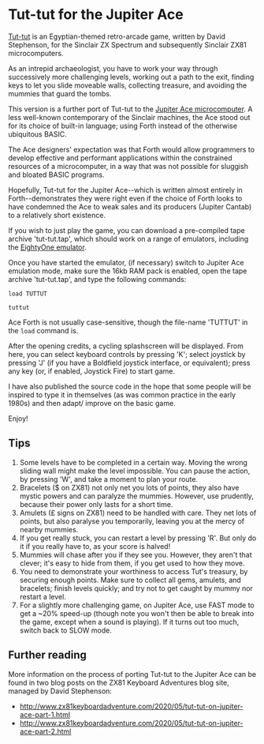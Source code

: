# Tut-tut for the Jupiter Ace

[Tut-tut](http://www.zx81keyboardadventure.com/2019/10/zx81-game-tut-tut.html) is an Egyptian-themed retro-arcade game, written by David Stephenson, for the Sinclair ZX Spectrum and subsequently Sinclair ZX81 microcomputers.

As an intrepid archaeologist, you have to work your way through successively more challenging levels, working out a path to the exit, finding keys to let you slide moveable walls, collecting treasure, and avoiding the mummies that guard the tombs.

This version is a further port of Tut-tut to the [Jupiter Ace microcomputer](https://en.wikipedia.org/wiki/Jupiter_Ace). A less well-known contemporary of the Sinclair machines, the Ace stood out for its choice of built-in language; using Forth instead of the otherwise ubiquitous BASIC.

The Ace designers' expectation was that Forth would allow programmers to develop effective and performant applications within the constrained resources of a microcomputer, in a way that was not possible for sluggish and bloated BASIC programs.

Hopefully, Tut-tut for the Jupiter Ace--which is written almost entirely in Forth--demonstrates they were right even if the choice of Forth looks to have condemned the Ace to weak sales and its producers (Jupiter Cantab) to a relatively short existence.

If you wish to just play the game, you can download a pre-compiled tape archive 'tut-tut.tap', which should work on a range of emulators, including the [EightyOne emulator](https://sourceforge.net/projects/eightyone-sinclair-emulator/).

Once you have started the emulator, (if necessary) switch to Jupiter Ace emulation mode, make sure the 16kb RAM pack is enabled, open the tape archive 'tut-tut.tap', and type the following commands:

`load TUTTUT`

`tuttut`

Ace Forth is not usually case-sensitive, though the file-name 'TUTTUT' in the `load` command is.

After the opening credits, a cycling splashscreen will be displayed. From here, you can select keyboard controls by pressing 'K'; select joystick by pressing 'J' (if you have a Boldfield joystick interface, or equivalent); press any key (or, if enabled, Joystick Fire) to start game.

I have also published the source code in the hope that some people will be inspired to type it in themselves (as was common practice in the early 1980s) and then adapt/ improve on the basic game.

Enjoy!

## Tips

1. Some levels have to be completed in a certain way. Moving the wrong sliding wall might make the level impossible. You can pause the action, by pressing 'W', and take a moment to plan your route.
2. Bracelets ($ on ZX81) not only net you lots of points, they also have mystic powers and can paralyze the mummies. However, use prudently, because their power only lasts for a short time.
3. Amulets (£ signs on ZX81) need to be handled with care. They net lots of points, but also paralyse you temporarily, leaving you at the mercy of nearby mummies.
4.  If you get really stuck, you can restart a level by pressing 'R'. But only do it if you really have to, as your score is halved!
5. Mummies will chase after you if they see you. However, they aren't that clever; it's easy to hide from them, if you get used to how they move.
6. You need to demonstrate your worthiness to access Tut's treasury, by securing enough points. Make sure to collect all gems, amulets, and bracelets; finish levels quickly; and try not to get caught by mummy nor restart a level.
7. For a slightly more challenging game, on Jupiter Ace, use FAST mode to get a ~20% speed-up (though note you won't then be able to break into the game, except when a sound is playing). If it turns out too much, switch back to SLOW mode.

## Further reading

More information on the process of porting Tut-tut to the Jupiter Ace can be found in two blog posts on the ZX81 Keyboard Adventures blog site, managed by David Stephenson:

- http://www.zx81keyboardadventure.com/2020/05/tut-tut-on-jupiter-ace-part-1.html
- http://www.zx81keyboardadventure.com/2020/05/tut-tut-on-jupiter-ace-part-2.html
